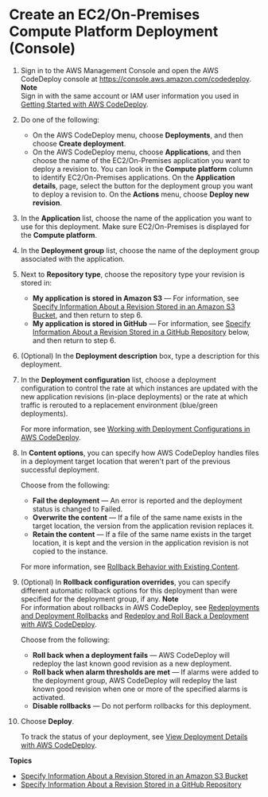 # Create an EC2/On\-Premises Compute Platform Deployment \(Console\)<a name="deployments-create-console"></a>

1. Sign in to the AWS Management Console and open the AWS CodeDeploy console at [https://console\.aws\.amazon\.com/codedeploy](https://console.aws.amazon.com/codedeploy)\.
**Note**  
Sign in with the same account or IAM user information you used in [Getting Started with AWS CodeDeploy](getting-started-codedeploy.md)\.

1. Do one of the following:
   + On the AWS CodeDeploy menu, choose **Deployments**, and then choose **Create deployment**\.
   + On the AWS CodeDeploy menu, choose **Applications**, and then choose the name of the EC2/On\-Premises application you want to deploy a revision to\. You can look in the **Compute platform** column to identify EC2/On\-Premises applications\. On the **Application details**, page, select the button for the deployment group you want to deploy a revision to\. On the **Actions** menu, choose **Deploy new revision**\.

1. In the **Application** list, choose the name of the application you want to use for this deployment\. Make sure EC2/On\-Premises is displayed for the **Compute platform**\.

1. In the **Deployment group** list, choose the name of the deployment group associated with the application\.

1. Next to **Repository type**, choose the repository type your revision is stored in:
   + **My application is stored in Amazon S3** — For information, see [Specify Information About a Revision Stored in an Amazon S3 Bucket](deployments-create-console-s3.md), and then return to step 6\. 
   + **My application is stored in GitHub** — For information, see [Specify Information About a Revision Stored in a GitHub Repository](deployments-create-console-github.md) below, and then return to step 6\.

1. \(Optional\) In the **Deployment description** box, type a description for this deployment\.

1. In the **Deployment configuration** list, choose a deployment configuration to control the rate at which instances are updated with the new application revisions \(in\-place deployments\) or the rate at which traffic is rerouted to a replacement environment \(blue/green deployments\)\. 

   For more information, see [Working with Deployment Configurations in AWS CodeDeploy](deployment-configurations.md)\.

1. In **Content options**, you can specify how AWS CodeDeploy handles files in a deployment target location that weren't part of the previous successful deployment\.

   Choose from the following:
   + **Fail the deployment** — An error is reported and the deployment status is changed to Failed\.
   + **Overwrite the content** — If a file of the same name exists in the target location, the version from the application revision replaces it\.
   + **Retain the content** — If a file of the same name exists in the target location, it is kept and the version in the application revision is not copied to the instance\.

   For more information, see [Rollback Behavior with Existing Content](deployments-rollback-and-redeploy.md#deployments-rollback-and-redeploy-content-options)\. 

1. \(Optional\) In **Rollback configuration overrides**, you can specify different automatic rollback options for this deployment than were specified for the deployment group, if any\.
**Note**  
For information about rollbacks in AWS CodeDeploy, see [Redeployments and Deployment Rollbacks](deployment-steps.md#deployment-rollback) and [Redeploy and Roll Back a Deployment with AWS CodeDeploy](deployments-rollback-and-redeploy.md)\.

   Choose from the following:
   + **Roll back when a deployment fails** — AWS CodeDeploy will redeploy the last known good revision as a new deployment\.
   + **Roll back when alarm thresholds are met** — If alarms were added to the deployment group, AWS CodeDeploy will redeploy the last known good revision when one or more of the specified alarms is activated\.
   + **Disable rollbacks** — Do not perform rollbacks for this deployment\.

1. Choose **Deploy**\. 

   To track the status of your deployment, see [View Deployment Details with AWS CodeDeploy](deployments-view-details.md)\.

**Topics**
+ [Specify Information About a Revision Stored in an Amazon S3 Bucket](deployments-create-console-s3.md)
+ [Specify Information About a Revision Stored in a GitHub Repository](deployments-create-console-github.md)